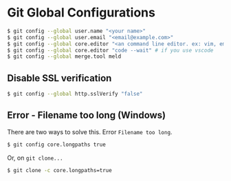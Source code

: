 # Git Global Configurations

```bash
$ git config --global user.name "<your name>"
$ git config --global user.email "<email@example.com>"
$ git config --global core.editor "<an command line editor. ex: vim, emacs, vi...>"
$ git config --global core.editor "code --wait" # if you use vscode
$ git config --global merge.tool meld
```

## Disable SSL verification

```bash
$ git config --global http.sslVerify "false"
```

## Error - Filename too long (Windows)

There are two ways to solve this. Error `Filename too long`.

```bash
$ git config core.longpaths true
```

Or, on `git clone...`

```bash
$ git clone -c core.longpaths=true 
```

